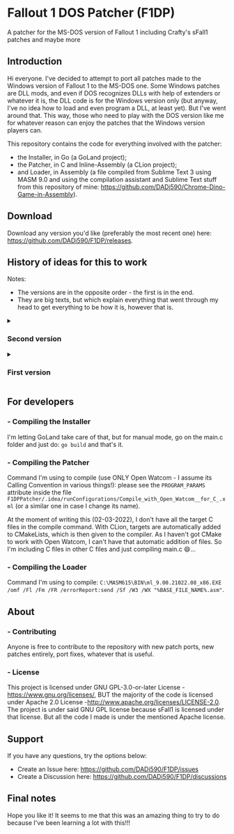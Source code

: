 
# Fallout 1 DOS Patcher (F1DP)
A patcher for the MS-DOS version of Fallout 1 including Crafty's sFall1 patches and maybe more

## Introduction

Hi everyone. I've decided to attempt to port all patches made to the Windows version of Fallout 1 to the MS-DOS one. Some Windows patches are DLL mods, and even if DOS recognizes DLLs with help of extenders or whatever it is, the DLL code is for the Windows version only (but anyway, I've no idea how to load and even program a DLL, at least yet). But I've went around that. This way, those who need to play with the DOS version like me for whatever reason can enjoy the patches that the Windows version players can.

This repository contains the code for everything involved with the patcher:
- the Installer, in Go (a GoLand project);
- the Patcher, in C and Inline-Assembly (a CLion project);
- and Loader, in Assembly (a file compiled from Sublime Text 3 using MASM 9.0 and using the compilation assistant and Sublime Text stuff from this repository of mine: https://github.com/DADi590/Chrome-Dino-Game-in-Assembly).

## Download

Download any version you'd like (preferably the most recent one) here: https://github.com/DADi590/F1DP/releases.

## History of ideas for this to work
Notes:
- The versions are in the opposite order - the first is in the end.
- They are big texts, but which explain everything that went through my head to get everything to be how it is, however that is.

<details> 
  <summary><h3>Second version</h3></summary>

Carrying on from the last thing I said on the first version, I did find out a way to go around editing the relocations table. I got the idea from @xttl user from the Doomworld forum, more precisely this thread: https://www.doomworld.com/forum/topic/86380-exe-hacking (thank you infinitely for posting your knowledge there). This was an AMAZING find and I loved the idea. The idea there is to load a BIN file with binary instructions, then jump to it and execute the instructions. The only thing permanently patched in the EXE (by editing the EXE with a hex editor) is the loader. When the game starts, it loads the patch file and executes the instructions. After that, it comes back to the game and unloads the patch from memory. Inside the patch, there could be only simple patches, like patching a number or a call to NOPs, for example. No adding new functions or strings or other things. There could not be any strings on it or global variables. Nothing outside the functions. So an idea I had first to go around having no strings was to allocate on the stack space for the characters and then assign char by char, index by index manually --> awful, but worked 😂. A char is an int (8-bit but doesn't matter for this), so it would create strings on the stack xD.

Still, I tried to think on ideas to improve that, and seems all worked! Spoiler: the patches execute like a DLL and I can patch dynamically, and go from the EXE to the patch and back to the EXE and mention strings in the patch and modify them and whatever is needed, just like is done with Crafty's sFall1 mod. Took me some work to get to this though xD. I'll just more or less copy what I wrote on the mentioned forum.

#### Patch explanation

The first 12 bytes of the BIN file are to store the version of the patch (or the type, I haven't seen too much of that yet), and code and data segments address (these last 2 are put there by the loader - the loader must also provide in a register the address of the allocated code block to store the BIN file's contents). The last 4 bytes of the 16 are for anything else I'd need. The rest is a full copy of the Fallout1DOSPatches LE EXE starting from the code segment until the end of the file --> copy and paste, just that.

The code generated by the compiler for the C project comes with absolute references, expecting to be corrected when the EXE is loaded (relocations). So I can't rely on ANY absolute references produced by the compiler. Then the idea is to patch those references before they are needed! The patch patches itself with correct values only known at run-time (reads its own memory and patches it self XD ahahah), and then does whatever it wants with the new values - like patching the EXE with CALLs and JMPs to inside the patch...!

The contents of the BIN file remain in memory so that the EXE can jump or call or read its contents wherever it wants. It can jump or call to the EXE functions, and if inside the BIN file those functions need references to the EXE, they have them all already and there's no need to pass parameters. Just do the patch normally without thinking in passing parameters specifically for segment addresses and other stuff (not even an idea I had of main function parameter to know which sub-function to execute --> the EXE just calls the functions on the BIN file, because the patch patches the EXE's jumps and calls to go to the BIN file functions).

One can also have global variables/strings and use the data segment and whatever segment is needed and the code will run just fine. I haven't made any patches to the EXE yet, but I've been testing from the call to the patch from the loader. The test function I'm using is a naked function and I pass no parameters to it at all. I managed to call printf from it to print a string in the EXE's data segment ("FALLOUT %p.%p") with the code and data segment addresses as parameters, print a "Hi!" string in the data segment of the BIN file, print a global int value (with "%d") in the BIN file's data segment, then increment it and print it again, and call exit(), and all worked perfectly!!! (Being printf() and exit() functions from inside the EXE.)

I can also call the EXE's functions from C. I made C functions with the same signature as the original standard ones with an Assembly implementation and I opened a file, read its contents to a local C variable and closed the file. In this case I can even put the patches to be choosable inside an INI file (like on Craft's sFall1) and let people edit the file easily to choosse which patches they want applied!

So I think this can be used exactly like DLL injection! I load, let it be loaded, access stuff from inside its memory space, call its functions with references to the EXE's functions, whatever else is needed. At least for a beginner on these things seems to be wow ahahah.

PS: this doesn't mess on how the BIN file is loaded to memory. It just needs to pass 3 addresses in 3 registers or pass one of them (the block one - the base of everything else) and store the others in the block and the rest it's however the loader is implemented. I haven't touched the loader since I began trying these things (2 days without touching on it, I think, while I'd find about these things).

**Update:** now the loader is writing the BIN file length on the 4th 4 bytes of the BIN file (only in memory, nothing permanent). That's required to know up to what address to look up when the pathces patches itself. The patcher patches itself as soon as it starts now (now I mean really when it starts - a direct call after the jump), and the rest of the code has all the values needed already ready for use. That way I don't need to pass the addresses as parameters to every function of the file. Seems that all really works, so cool!
  
</details>

<details> 
  <summary><h3>First version</h3></summary>

#### How I've been doing this

I've been checking this repository: https://github.com/Aramatheus/sfall_1. It has the sFall1 1.20 source with small modifications from Sduibek (Fallout Fixt's creator). If this one gets working well, I go over to sFall1 1.3 entirely by Crafty and then (or right to) 1.7.6. There's also version 1.8, but there's no public source that I have found. That one requires reverse engineering unless the source is found somewhere. The reason I'm not already using version 1.7.6 is because the Loot/Drop all patch doesn't work when I port it. No idea if it needs other patches to work, but at least on 1.20 it's working, so it seems a good place to start.

Also, MASM or NASM or whatever is preferred to use is very useful to assemble the instructions Crafty has on the source. Then the assembled EXE or OBJ file can be opened in a hex editor and the bytes copied to the DOS EXE, and finally the only thing left to do is correct all addresses and offsets. I've been going on the Windows EXE distributed with Fallout Fixt, go on all addresses I find on sFall1's source, and then use the hex bytes near that address to find the correct function on the DOS EXE. So far, this worked well for the Loot/Drop all feature, so that's what I've been doing.

Before this I started by writing the opcodes myself (that's painful...). Then I found out IDA (The Interactive Disassembler) can assemble individual instructions and I went that route. I had to kind of bet with myself if jumps were short or near (short because there's not much space, so it must be saved as much as possible), but not really a problem. Except when I'd make a wrong bet and I had to move all the code backwards or forwards and correct all offsets --> wtf. So when I finally used my head to a decent state, I realized that MASM (I already had it installed) could be very helpful. I just copy the Assembly code, paste it on an editor, assemble with MASM and do what I described above. Much simpler, faster, and bug-free on wrongly copied instructions (already happened to me when it was manual, I can't even copy things on my own, wow...).

#### How I fixed some weird bugs

There were bugs on the ported code. For example (this was written in the time I found them, so it's written in present verb form, not past):
- One very noticeable is that when I create a new game, go on the dead body and click D when exchanging items, an error dialog appears --> with no error written. I've no idea why that happens. I'm pointing to a readable place in memory, so wtf. Doesn't do anything bad, just doesn't show the message, but still very weird.
- Other errors include when clicking D with fewer items to exchange with the body, all disappears. But only from the screen. It's all on the dead body's inventory if I go back and exchange items again. So again doesn't do anything bad, but wtf. Curious to know why it happens.
- Or the current and total weight not showing on the inventory. As it replaces the format string from "%s %d" to "%s %d/%d" and that one doesn't work, it breaks the original functionality. That must also be fixed somehow. I'll try and see if I can, but I have no experience in fixing stuff like this, so any help is very appreciated. As this is not working and is even breaking original functionality (wow), it's disabled on the patcher.

##### How I fixed those

There was also an interesting "bug" when I was trying to replace "FALLOUT 1.2" on the right bottom corner of the main menu by a string somewhere else (no space where the original string is to put what I wanted). When I'd put the address of the new string, the old address would get back there even though the new was written on the file. Magic? No... (seemed for a while though).

It seems I learned about relocations... Not much, but enough to understand that that's the issue. The game is relocated at a different address depending on the DOS extender. DOS/4GW puts it at one address, DOS/32A puts it elsewhere. The EXE is prepared to handle that normally because there's a table of addresses to relocate, and all the needed addresses are fixed as soon as the EXE is loaded. The added code is not in that table nor will I put it unless I have a very strong reason, because I'd need to move all the contents of the EXE down to add bytes to the table.

So plan B. I'm assuming the game is running at the address DOS/32A puts it running in, and all the addresses on the code are relative to that address, not the one the game is supposed to be loaded at (which is what IDA assumes, as a start). So if the EXE is loaded in IDA, various things will start with "unk_" (unknown - makes sense). Maybe I can get IDA to move the segments to the DOS/32A addresses so I can see the references, but I don't know how that's done (was trying but it says not enough space, and as I don't need it, I won't try to find out how to do it).

**PS:** I'm now noticing my tablet with DOS/32A is not loading the game at the same address as on PC, because the patches are not working there... So it's not fixed with DOS/32A, I guess. That means the patch works only with Luck (depends on how many points one has in real life 😂). I'll think of some way around, without messing with the relocations table... Else, I guess will be fun to write some program to do it, because if I'm to do it, I won't do it manually, no way (at minimum because I'm careless).

</details>

## For developers
### - Compiling the Installer
I'm letting GoLand take care of that, but for manual mode, go on the main.c folder and just do: `go build` and that's it.
### - Compiling the Patcher
Command I'm using to compile (use ONLY Open Watcom - I assume its Calling Convention in various things!): please see the `PROGRAM_PARAMS` attribute inside the file `F1DPPatcher/.idea/runConfigurations/Compile_with_Open_Watcom__for_C_.xml` (or a similar one in case I change its name).

At the moment of writing this (02-03-2022), I don't have all the target C files in the compile command. With CLion, targets are automatically added to CMakeLists, which is then given to the compiler. As I haven't got CMake to work with Open Watcom, I can't have that automatic addition of files. So I'm including C files in other C files and just compiling main.c 😄...
### - Compiling the Loader
Command I'm using to compile: `C:\MASM615\BIN\ml_9.00.21022.08_x86.EXE /omf /Fl /Fm /FR /errorReport:send /Sf /W3 /WX "%BASE_FILE_NAME%.asm"`.

## About
### - Contributing

Anyone is free to contribute to the repository with new patch ports, new patches entirely, port fixes, whatever that is useful.

### - License

This project is licensed under GNU GPL-3.0-or-later License - https://www.gnu.org/licenses/, BUT the majority of the code is licensed under Apache 2.0 License -http://www.apache.org/licenses/LICENSE-2.0. The project is under said GNU GPL license because sFall1 is licensed under that license. But all the code I made is under the mentioned Apache license.

## Support
If you have any questions, try the options below:
- Create an Issue here: https://github.com/DADi590/F1DP/issues
- Create a Discussion here: https://github.com/DADi590/F1DP/discussions

## Final notes
Hope you like it! It seems to me that this was an amazing thing to try to do because I've been learning a lot with this!!!

